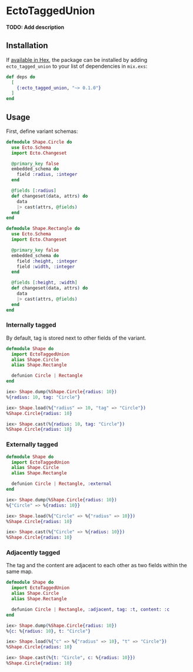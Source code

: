 # EctoTaggedUnion

**TODO: Add description**

## Installation

If [available in Hex](https://hex.pm/docs/publish), the package can be installed
by adding `ecto_tagged_union` to your list of dependencies in `mix.exs`:

```elixir
def deps do
  [
    {:ecto_tagged_union, "~> 0.1.0"}
  ]
end
```

## Usage

First, define variant schemas:

```elixir
defmodule Shape.Circle do
  use Ecto.Schema
  import Ecto.Changeset

  @primary_key false
  embedded_schema do
    field :radius, :integer
  end

  @fields [:radius]
  def changeset(data, attrs) do
    data
    |> cast(attrs, @fields)
  end
end

defmodule Shape.Rectangle do
  use Ecto.Schema
  import Ecto.Changeset

  @primary_key false
  embedded_schema do
    field :height, :integer
    field :width, :integer
  end

  @fields [:height, :width]
  def changeset(data, attrs) do
    data
    |> cast(attrs, @fields)
  end
end
```

### Internally tagged

By default, tag is stored next to other fields of the variant.

```elixir
defmodule Shape do
  import EctoTaggedUnion
  alias Shape.Circle
  alias Shape.Rectangle

  defunion Circle | Rectangle
end

iex> Shape.dump(%Shape.Circle{radius: 10})
%{radius: 10, tag: "Circle"}

iex> Shape.load(%{"radius" => 10, "tag" => "Circle"})
%Shape.Circle{radius: 10}

iex> Shape.cast(%{radius: 10, tag: "Circle"})
%Shape.Circle{radius: 10}
```

### Externally tagged

```elixir
defmodule Shape do
  import EctoTaggedUnion
  alias Shape.Circle
  alias Shape.Rectangle

  defunion Circle | Rectangle, :external
end

iex> Shape.dump(%Shape.Circle{radius: 10})
%{"Circle" => %{radius: 10}}

iex> Shape.load(%{"Circle" => %{"radius" => 10}})
%Shape.Circle{radius: 10}

iex> Shape.cast(%{"Circle" => %{radius: 10}})
%Shape.Circle{radius: 10}
```

### Adjacently tagged

The tag and the content are adjacent to each other as two fields within the same map.

```elixir
defmodule Shape do
  import EctoTaggedUnion
  alias Shape.Circle
  alias Shape.Rectangle

  defunion Circle | Rectangle, :adjacent, tag: :t, content: :c
end

iex> Shape.dump(%Shape.Circle{radius: 10})
%{c: %{radius: 10}, t: "Circle"}

iex> Shape.load(%{"c" => %{"radius" => 10}, "t" => "Circle"})
%Shape.Circle{radius: 10}

iex> Shape.cast(%{t: "Circle", c: %{radius: 10}})
%Shape.Circle{radius: 10}
```
